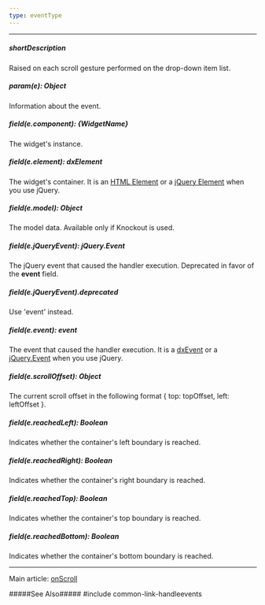 ```yaml
---
type: eventType
---
```

---
##### shortDescription
Raised on each scroll gesture performed on the drop-down item list.

##### param(e): Object
Information about the event.

##### field(e.component): {WidgetName}
The widget's instance.

##### field(e.element): dxElement
The widget's container. It is an [HTML Element](https://developer.mozilla.org/en-US/docs/Web/API/HTMLElement) or a [jQuery Element](https://api.jquery.com/Types/#jQuery) when you use jQuery.

##### field(e.model): Object
The model data. Available only if Knockout is used.

##### field(e.jQueryEvent): jQuery.Event
The jQuery event that caused the handler execution. Deprecated in favor of the **event** field.

##### field(e.jQueryEvent).deprecated
Use 'event' instead.

##### field(e.event): event
The event that caused the handler execution. It is a [dxEvent](/api-reference/50%20Common/Object%20Structures/dxEvent '/Documentation/ApiReference/Common/Object_Structures/dxEvent/') or a [jQuery.Event](https://api.jquery.com/category/events/event-object) when you use jQuery.

##### field(e.scrollOffset): Object
The current scroll offset in the following format { top: topOffset, left: leftOffset }.

##### field(e.reachedLeft): Boolean
Indicates whether the container's left boundary is reached.

##### field(e.reachedRight): Boolean
Indicates whether the container's right boundary is reached.

##### field(e.reachedTop): Boolean
Indicates whether the container's top boundary is reached.

##### field(e.reachedBottom): Boolean
Indicates whether the container's bottom boundary is reached.

---
Main article: [onScroll](/api-reference/10%20UI%20Widgets/dxLookup/1%20Configuration/onScroll.md '/Documentation/ApiReference/UI_Widgets/dxLookup/Configuration/#onScroll')

#####See Also#####
#include common-link-handleevents